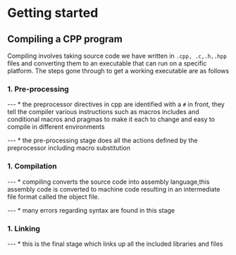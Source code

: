# Getting started 

## Compiling a CPP program 

Compiling involves taking source code we have written in `.cpp, .c,.h,.hpp` files and converting them to an executable that can run on a specific platform. The steps gone through to get a working executable are as follows

### 1. Pre-processing
--- * the preprocessor directives in cpp are identified with a `#` in front, they tell the compiler various instructions such as macros includes and conditional macros and pragmas to make it each to change and easy to compile in different environments

--- * the pre-processing stage does all the actions defined by the preprocessor including macro substitution 
### 1. Compilation 

--- * compiling converts the source code into assembly language,this assembly code is converted to machine code resulting in an intermediate file format called the object file.

--- * many errors regarding syntax are found in this stage 

### 1. Linking 

--- * this is the final stage which links up all the included libraries and files

